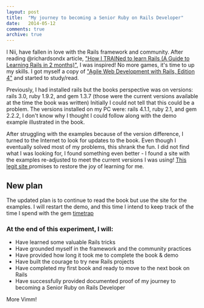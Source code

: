 ```yaml
---
layout: post
title:  "My journey to becoming a Senior Ruby on Rails Developer"
date:   2014-05-12
comments: true
archive: true
---
```

I Nii, have fallen in love with the Rails framework and community. After reading @richardsondx article, ["How I TRAINed to learn Rails (A Guide to Learning Rails in 2 months)"](https://medium.com/how-i-learned-ruby-rails/e08c94e2a51e), I was inspired! No more games, it's time to up my skills. I got myself a copy of ["Agile Web Development with Rails, Edition 4"](http://pragprog.com/book/rails4/agile-web-development-with-rails-4) and started to study/read.

Previously, I had installed rails but the books perspective was on versions: rails 3.0, ruby 1.9.2, and gem 1.3.7 (those were the current versions available at the time the book was written) Initially I could not tell that this could be a problem. The versions installed on my PC were: rails 4.1.1, ruby 2.1, and gem 2.2.2, I don't know why I thought I could follow along with the demo example illustrated in the book.

After struggling with the examples because of the version difference, I turned to the Internet to look for updates to the book. Even though I eventually solved most of my problems, this shrank the fun. I did not find what I was looking for, I found something even better - I found a site with the examples re-adjusted to meet the current versions I was using! [This legit site ](http://intertwingly.net/projects/AWDwR4/checkdepot-210-41/) promises to restore the joy of learning for me.

## New plan
The updated plan is to continue to read the book but use the site for the examples. I will restart the demo, and this time I intend to keep track of the time I spend with the gem [timetrap](http://rubygems.org/gems/timetrap)

### At the end of this experiment, I will:
+ Have learned some valuable Rails tricks
+ Have grounded myself in the framework and the community practices
+ Have provided how long it took me to complete the book & demo
+ Have built the courage to try new Rails projects
+ Have completed my first book and ready to move to the next book on Rails
+ Have successfully provided documented proof of my journey to becoming a Senior Ruby on Rails Developer

More Vimm!